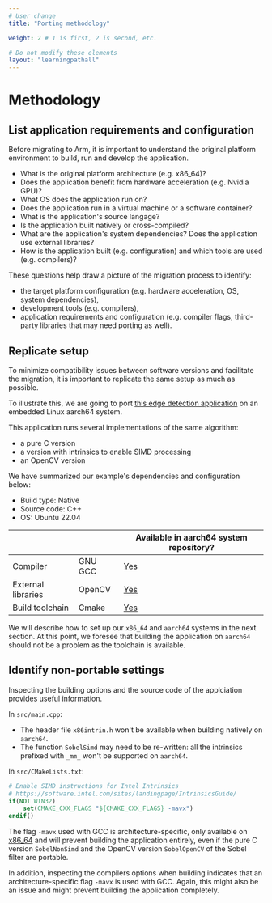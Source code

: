```yaml
---
# User change
title: "Porting methodology" 

weight: 2 # 1 is first, 2 is second, etc.

# Do not modify these elements
layout: "learningpathall"
---
```


# Methodology

## List application requirements and configuration

Before migrating to Arm, it is important to understand the original platform environment to build, run and develop the application.

- What is the original platform architecture (e.g. x86_64)?
- Does the application benefit from hardware acceleration (e.g. Nvidia GPU)?
- What OS does the application run on?
- Does the application run in a virtual machine or a software container?
- What is the application's source langage?
- Is the application built natively or cross-compiled?
- What are the application's system dependencies? Does the application use external libraries?
- How is the application built (e.g. configuration) and which tools are used (e.g. compilers)?

These questions help draw a picture of the migration process to identify:

- the target platform configuration (e.g. hardware acceleration, OS, system dependencies),
- development tools (e.g. compilers),
- application requirements and configuration (e.g. compiler flags, third-party libraries that may need porting as well).

## Replicate setup

To minimize compatibility issues between software versions and facilitate the migration, it is important to replicate the same setup as much as possible.

To illustrate this, we are going to port [this edge detection application](https://github.com/m3y54m/sobel-simd-opencv.git) on an embedded Linux aarch64 system.

This application runs several implementations of the same algorithm:
- a pure C version
- a version with intrinsics to enable SIMD processing
- an OpenCV version

We have summarized our example's dependencies and configuration below:
 
* Build type: Native
* Source code: C++
* OS: Ubuntu 22.04

| | | Available in aarch64 system repository? |
| -- | -- | -- |
| Compiler | GNU GCC | [Yes](https://packages.ubuntu.com/jammy/g++) |
| External libraries | OpenCV | [Yes](https://packages.ubuntu.com/jammy/libopencv-dev) |
| Build toolchain | Cmake | [Yes](https://packages.ubuntu.com/jammy/cmake) |

We will describe how to set up our `x86_64` and `aarch64` systems in the next section. At this point, we foresee that building the application on `aarch64` should not be a problem as the toolchain is available.

## Identify non-portable settings

Inspecting the building options and the source code of the applciation provides useful information.

In `src/main.cpp`:
- The header file `x86intrin.h` won't be available when building natively on `aarch64`.
- The function `SobelSimd` may need to be re-written: all the intrinsics prefixed with `_mm_` won't be supported on `aarch64`.

In `src/CMakeLists.txt`:

```cmake
# Enable SIMD instructions for Intel Intrinsics
# https://software.intel.com/sites/landingpage/IntrinsicsGuide/
if(NOT WIN32)
    set(CMAKE_CXX_FLAGS "${CMAKE_CXX_FLAGS} -mavx")
endif()
```
  
The flag `-mavx` used with GCC is architecture-specific, only available on [x86_64](https://man7.org/linux/man-pages/man1/gcc.1.html) and will prevent building the application entirely, even if the pure C version `SobelNonSimd` and the OpenCV version `SobelOpenCV` of the Sobel filter are portable.



In addition, inspecting the compilers options when building indicates that an architecture-specific flag `-mavx` is used with GCC. Again, this might also be an issue and might prevent building the application completely.

